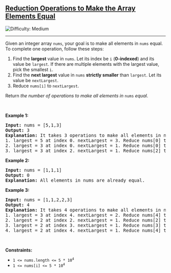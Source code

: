 <h2><a href="https://leetcode.com/problems/reduction-operations-to-make-the-array-elements-equal">Reduction Operations to Make the Array Elements Equal</a></h2> <img src='https://img.shields.io/badge/Difficulty-Medium-orange' alt='Difficulty: Medium' /><hr><p>Given an integer array <code>nums</code>, your goal is to make all elements in <code>nums</code> equal. To complete one operation, follow these steps:</p>

<ol>
	<li>Find the <strong>largest</strong> value in <code>nums</code>. Let its index be <code>i</code> (<strong>0-indexed</strong>) and its value be <code>largest</code>. If there are multiple elements with the largest value, pick the smallest <code>i</code>.</li>
	<li>Find the <strong>next largest</strong> value in <code>nums</code> <strong>strictly smaller</strong> than <code>largest</code>. Let its value be <code>nextLargest</code>.</li>
	<li>Reduce <code>nums[i]</code> to <code>nextLargest</code>.</li>
</ol>

<p>Return <em>the number of operations to make all elements in </em><code>nums</code><em> equal</em>.</p>

<p>&nbsp;</p>
<p><strong class="example">Example 1:</strong></p>

<pre>
<strong>Input:</strong> nums = [5,1,3]
<strong>Output:</strong> 3
<strong>Explanation:</strong>&nbsp;It takes 3 operations to make all elements in nums equal:
1. largest = 5 at index 0. nextLargest = 3. Reduce nums[0] to 3. nums = [<u>3</u>,1,3].
2. largest = 3 at index 0. nextLargest = 1. Reduce nums[0] to 1. nums = [<u>1</u>,1,3].
3. largest = 3 at index 2. nextLargest = 1. Reduce nums[2] to 1. nums = [1,1,<u>1</u>].
</pre>

<p><strong class="example">Example 2:</strong></p>

<pre>
<strong>Input:</strong> nums = [1,1,1]
<strong>Output:</strong> 0
<strong>Explanation:</strong>&nbsp;All elements in nums are already equal.
</pre>

<p><strong class="example">Example 3:</strong></p>

<pre>
<strong>Input:</strong> nums = [1,1,2,2,3]
<strong>Output:</strong> 4
<strong>Explanation:</strong>&nbsp;It takes 4 operations to make all elements in nums equal:
1. largest = 3 at index 4. nextLargest = 2. Reduce nums[4] to 2. nums = [1,1,2,2,<u>2</u>].
2. largest = 2 at index 2. nextLargest = 1. Reduce nums[2] to 1. nums = [1,1,<u>1</u>,2,2].
3. largest = 2 at index 3. nextLargest = 1. Reduce nums[3] to 1. nums = [1,1,1,<u>1</u>,2].
4. largest = 2 at index 4. nextLargest = 1. Reduce nums[4] to 1. nums = [1,1,1,1,<u>1</u>].
</pre>

<p>&nbsp;</p>
<p><strong>Constraints:</strong></p>

<ul>
	<li><code>1 &lt;= nums.length &lt;= 5 * 10<sup>4</sup></code></li>
	<li><code>1 &lt;= nums[i] &lt;= 5 * 10<sup>4</sup></code></li>
</ul>
